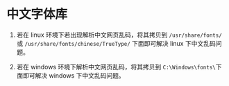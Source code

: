 # 中文字体库

1. 若在 linux 环境下若出现解析中文网页乱码，将其拷贝到 ```/usr/share/fonts/``` 或 ```/usr/share/fonts/chinese/TrueType/``` 下面即可解决 linux 下中文乱码问题。

2. 若在 windows 环境下解析中文网页乱码，将其拷贝到 ```C:\Windows\fonts\```下面即可解决 windows 下中文乱码问题。